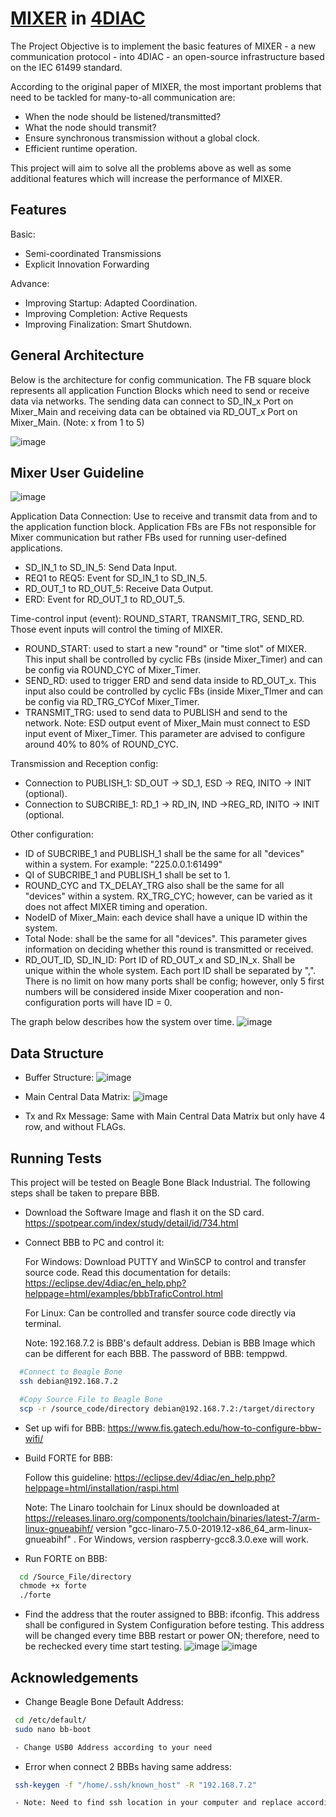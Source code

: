 
# [MIXER](https://dl.acm.org/doi/pdf/10.1145/3274783.3274849) in [4DIAC](https://eclipse.dev/4diac/index.php)

The Project Objective is to implement the basic features of MIXER - a new communication protocol - into 4DIAC - an open-source infrastructure based on the IEC 61499 standard.

According to the original paper of MIXER, the most important problems that need to be tackled for many-to-all communication are:

- When the node should be listened/transmitted?
- What the node should transmit?
- Ensure synchronous transmission without a global clock.
- Efficient runtime operation.

This project will aim to solve all the problems above as well as some additional features which will increase the performance of MIXER.

## Features
Basic:

- Semi-coordinated Transmissions
- Explicit Innovation Forwarding


Advance: 
- Improving Startup: Adapted Coordination.
- Improving Completion: Active Requests
- Improving Finalization: Smart Shutdown.

## General Architecture
Below is the architecture for config communication. The FB square block represents all application Function Blocks which need to send or receive data via networks. The sending data can connect to SD_IN_x Port on Mixer_Main and receiving data can be obtained via RD_OUT_x Port on Mixer_Main. (Note: x from 1 to 5) 

![image](https://github.com/TuyetHan/DistributedWirelessControl/assets/44611883/4a6546ae-190d-4781-8e36-370d99f4de6b)

## Mixer User Guideline
![image](https://github.com/TuyetHan/DistributedWirelessControl/assets/44611883/a60e55ba-31e5-4113-b1e4-5ec3e8a4db06)

Application Data Connection: Use to receive and transmit data from and to the application function block. Application FBs are FBs not responsible for Mixer communication but rather FBs used for running user-defined applications.
- SD_IN_1 to SD_IN_5: Send Data Input.
- REQ1 to REQ5: Event for SD_IN_1 to SD_IN_5.
- RD_OUT_1 to RD_OUT_5: Receive Data Output.
- ERD: Event for RD_OUT_1 to RD_OUT_5.

Time-control input (event): ROUND_START, TRANSMIT_TRG, SEND_RD. Those event inputs will control the timing of MIXER.
- ROUND_START: used to start a new "round" or "time slot" of MIXER. This input shall be controlled by cyclic FBs (inside Mixer_Timer) and can be config via ROUND_CYC of Mixer_Timer.
- SEND_RD: used to trigger ERD and send data inside to RD_OUT_x. This input also could be controlled by cyclic FBs (inside Mixer_TImer and can be config via RD_TRG_CYCof Mixer_Timer.
- TRANSMIT_TRG: used to send data to PUBLISH and send to the network. Note: ESD output event of Mixer_Main must connect to ESD input event of Mixer_Timer. This parameter are advised to configure around 40% to 80% of ROUND_CYC.
    
Transmission and Reception config:
- Connection to PUBLISH_1: SD_OUT -> SD_1, ESD -> REQ, INITO -> INIT (optional).
- Connection to SUBCRIBE_1: RD_1 -> RD_IN, IND ->REG_RD, INITO -> INIT (optional.
    
Other configuration:
- ID of SUBCRIBE_1 and PUBLISH_1 shall be the same for all "devices" within a system. For example: "225.0.0.1:61499"
- QI of SUBCRIBE_1 and PUBLISH_1 shall be set to 1.
- ROUND_CYC and TX_DELAY_TRG also shall be the same for all "devices" within a system. RX_TRG_CYC; however, can be varied as it does not affect MIXER timing and operation.
- NodeID of Mixer_Main: each device shall have a unique ID within the system.
- Total Node: shall be the same for all "devices". This parameter gives information on deciding whether this round is transmitted or received.
- RD_OUT_ID, SD_IN_ID: Port ID of RD_OUT_x and SD_IN_x. Shall be unique within the whole system. Each port ID shall be separated by ",". There is no limit on how many ports shall be config; however, only 5 first numbers will be considered inside Mixer cooperation and non-configuration ports will have ID = 0.

The graph below describes how the system over time.
![image](https://github.com/TuyetHan/DistributedWirelessControl/assets/44611883/f277dbc5-16c4-4cfc-b765-726aca59e442)

## Data Structure
- Buffer Structure:
![image](https://github.com/TuyetHan/DistributedWirelessControl/assets/44611883/66c2e2fb-dd85-4086-8c3e-c29d768fc135)

- Main Central Data Matrix:
![image](https://github.com/TuyetHan/DistributedWirelessControl/assets/44611883/2d1d4491-c9c2-4edc-ab6f-a1f0fafa3247)

- Tx and Rx Message: Same with Main Central Data Matrix but only have 4 row, and without FLAGs.
  
## Running Tests

This project will be tested on Beagle Bone Black Industrial. The following steps shall be taken to prepare BBB.

- Download the Software Image and flash it on the SD card. https://spotpear.com/index/study/detail/id/734.html
- Connect BBB to PC and control it:
    
    For Windows: Download PUTTY and WinSCP to control and transfer source code. Read this documentation for details: https://eclipse.dev/4diac/en_help.php?helppage=html/examples/bbbTraficControl.html

    For Linux: Can be controlled and transfer source code directly via terminal.

  Note: 192.168.7.2 is BBB's default address.
    Debian is BBB Image which can be different for each BBB.
    The password of BBB: temppwd.
```bash
  #Connect to Beagle Bone
  ssh debian@192.168.7.2

  #Copy Source File to Beagle Bone
  scp -r /source_code/directory debian@192.168.7.2:/target/directory

```



- Set up wifi for BBB: https://www.fis.gatech.edu/how-to-configure-bbw-wifi/

- Build FORTE for BBB:

     Follow this guideline: https://eclipse.dev/4diac/en_help.php?helppage=html/installation/raspi.html
    
     Note: The Linaro toolchain for Linux should be downloaded at https://releases.linaro.org/components/toolchain/binaries/latest-7/arm-linux-gnueabihf/
          version "gcc-linaro-7.5.0-2019.12-x86_64_arm-linux-gnueabihf" . For Windows, version raspberry-gcc8.3.0.exe will work.

- Run FORTE on BBB:

```bash
  cd /Source_File/directory
  chmode +x forte
  ./forte
```
- Find the address that the router assigned to BBB: ifconfig. This address shall be configured in System Configuration before testing. This address will be changed every time BBB restart or power ON; therefore, need to be rechecked every time start testing.
  ![image](https://github.com/TuyetHan/DistributedWirelessControl/assets/44611883/7d7ba43e-c758-47a7-bfed-e8f567be06bc)
  ![image](https://github.com/TuyetHan/DistributedWirelessControl/assets/44611883/142552ae-e788-45b4-96c6-764987ba773f)

## Acknowledgements

 - Change Beagle Bone Default Address:
 ```bash
  cd /etc/default/
  sudo nano bb-boot

  - Change USB0 Address according to your need
```

 - Error when connect 2 BBBs having same address:
 ```bash
  ssh-keygen -f "/home/.ssh/known_host" -R "192.168.7.2"

  - Note: Need to find ssh location in your computer and replace accordingly, also "192.168.7.2" also shall be replaced by BBB default address (if you already changed it)
```





